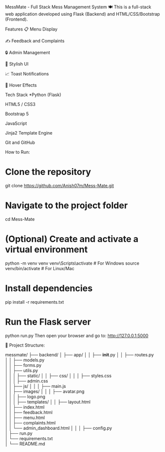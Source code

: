 MessMate - Full Stack Mess Management System 🍽️
This is a full-stack web application developed using Flask (Backend) and HTML/CSS/Bootstrap (Frontend).

Features
📋 Menu Display

✍️ Feedback and Complaints

🔒 Admin Management

🌟 Stylish UI

📈 Toast Notifications

🎨 Hover Effects

Tech Stack
*Python (Flask)

HTML5 / CSS3

Bootstrap 5

JavaScript

Jinja2 Template Engine

Git and GitHub

How to Run:
# Clone the repository
git clone https://github.com/Anish07m/Mess-Mate.git

# Navigate to the project folder
cd Mess-Mate

# (Optional) Create and activate a virtual environment
python -m venv venv
venv\Scripts\activate   # For Windows
source venv/bin/activate # For Linux/Mac

# Install dependencies
pip install -r requirements.txt

# Run the Flask server
python run.py
Then open your browser and go to:
http://127.0.0.1:5000

📁 Project Structure:


messmate/
├── backend/
│   ├── app/
│   │   ├── __init__.py
│   │   ├── routes.py          
│   │   ├── models.py           
│   │   ├── forms.py            
│   │   ├── utils.py           
│   │
│   ├── static/
│   │   ├── css/
│   │   │   ├── styles.css       
│   │   │   ├── admin.css        
│   │   ├── js/
│   │   │   ├── main.js          
│   │   ├── images/
│   │   │   ├── avatar.png       
│   │   │   ├── logo.png         
│   │
│   ├── templates/
│   │   ├── layout.html          
│   │   ├── index.html           
│   │   ├── feedback.html       
│   │   ├── menu.html            
│   │   ├── complaints.html      
│   │   └── admin_dashboard.html 
│   │
│   ├── config.py              
│   ├── run.py                 
│   └── requirements.txt       
│
└── README.md                   
